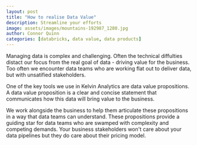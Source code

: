 ```yaml
---
layout: post
title: "How to realise Data Value"
description: Streamline your efforts
image: assets/images/mountains-192987_1280.jpg
author: Connor Quinn
categories: [databricks, data value, data products]
---
```


Managing data is complex and challenging. Often the technical diffulties distact our focus from the real goal of data - driving value for the business. Too often we encounter data teams who are working flat out to deliver data, but with unsatified stakeholders. 

One of the key tools we use in Kelvin Analytics are data value propositions. A data value proposition is a clear and concise statement that communicates how this data will bring value to the business. 

We work alongside the business to help them articulate these propositions in a way that data teams can understand. These propositions provide a guiding star for data teams who are swamped with complexity and competing demands. Your business stakeholders won't care about your data pipelines but they do care about their pricing model. 
